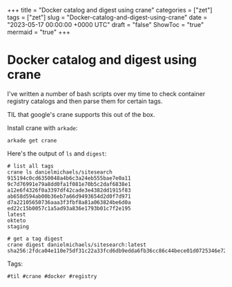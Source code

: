 +++
title = "Docker catalog and digest using crane"
categories = ["zet"]
tags = ["zet"]
slug = "Docker-catalog-and-digest-using-crane"
date = "2023-05-17 00:00:00 +0000 UTC"
draft = "false"
ShowToc = "true"
mermaid = "true"
+++

# Docker catalog and digest using crane

I've written a number of bash scripts over my time to check container registry
catalogs and then parse them for certain tags.

TIL that google's crane supports this out of the box.

Install crane with `arkade`:

```shell
arkade get crane
```

Here's the output of `ls` and `digest`:

```shell
# list all tags
crane ls danielmichaels/sitesearch
915194c0cd6350048a4b6c3a24eb555bae7e0a11
9c7d76991e79a8dd0fa1f081e70b5c2daf6838e1
a12e6f4326f0a3397df42cade3e4382dd1915f83
ab658d594ab00b36eb7a66d9493654d2d0f7d971
d7a22105650736aaa3f3fbf8a81a063824be6d0a
ed22c15b0057c1a5ad93a836e1793b01c7f2e195
latest
okteto
staging
```

```
# get a tag digest
crane digest danielmichaels/sitesearch:latest
sha256:2fdca04e110e75df31c22a33fcd6db9edda6fb36cc86c44bece01d0725346e72
```

Tags:

    #til #crane #docker #registry


